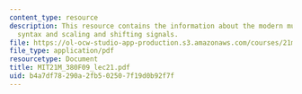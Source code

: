 ```yaml
---
content_type: resource
description: This resource contains the information about the modern music, orchestra
  syntax and scaling and shifting signals.
file: https://ol-ocw-studio-app-production.s3.amazonaws.com/courses/21m-380-music-and-technology-contemporary-history-and-aesthetics-fall-2009/b4a7df78290a2fb502507f19d0b92f7f_MIT21M_380F09_lec21.pdf
file_type: application/pdf
resourcetype: Document
title: MIT21M_380F09_lec21.pdf
uid: b4a7df78-290a-2fb5-0250-7f19d0b92f7f
---
```

